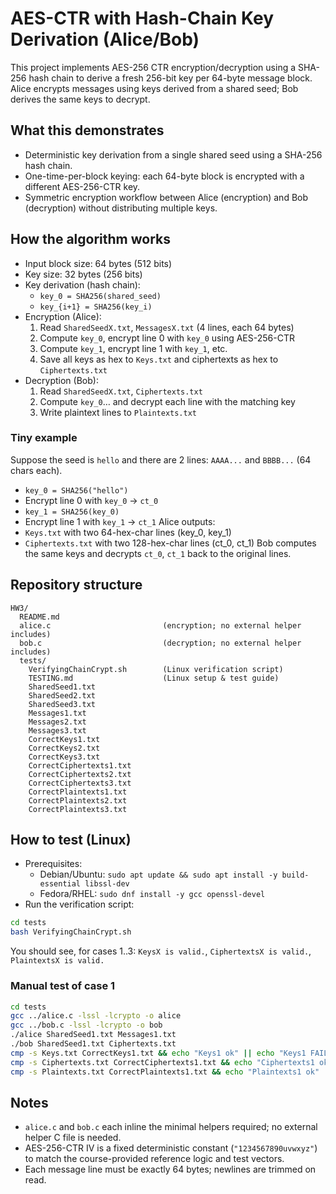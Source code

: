# AES-CTR with Hash-Chain Key Derivation (Alice/Bob)

This project implements AES-256 CTR encryption/decryption using a SHA-256 hash chain to derive a fresh 256-bit key per 64-byte message block. Alice encrypts messages using keys derived from a shared seed; Bob derives the same keys to decrypt.

## What this demonstrates
- Deterministic key derivation from a single shared seed using a SHA-256 hash chain.
- One-time-per-block keying: each 64-byte block is encrypted with a different AES-256-CTR key.
- Symmetric encryption workflow between Alice (encryption) and Bob (decryption) without distributing multiple keys.

## How the algorithm works
- Input block size: 64 bytes (512 bits)
- Key size: 32 bytes (256 bits)
- Key derivation (hash chain):
  - `key_0 = SHA256(shared_seed)`
  - `key_{i+1} = SHA256(key_i)`
- Encryption (Alice):
  1) Read `SharedSeedX.txt`, `MessagesX.txt` (4 lines, each 64 bytes)
  2) Compute `key_0`, encrypt line 0 with `key_0` using AES-256-CTR
  3) Compute `key_1`, encrypt line 1 with `key_1`, etc.
  4) Save all keys as hex to `Keys.txt` and ciphertexts as hex to `Ciphertexts.txt`
- Decryption (Bob):
  1) Read `SharedSeedX.txt`, `Ciphertexts.txt`
  2) Compute `key_0`… and decrypt each line with the matching key
  3) Write plaintext lines to `Plaintexts.txt`

### Tiny example
Suppose the seed is `hello` and there are 2 lines: `AAAA...` and `BBBB...` (64 chars each).
- `key_0 = SHA256("hello")`
- Encrypt line 0 with `key_0` → `ct_0`
- `key_1 = SHA256(key_0)`
- Encrypt line 1 with `key_1` → `ct_1`
Alice outputs:
- `Keys.txt` with two 64-hex-char lines (key_0, key_1)
- `Ciphertexts.txt` with two 128-hex-char lines (ct_0, ct_1)
Bob computes the same keys and decrypts `ct_0`, `ct_1` back to the original lines.

## Repository structure
```
HW3/
  README.md
  alice.c                         (encryption; no external helper includes)
  bob.c                           (decryption; no external helper includes)
  tests/
    VerifyingChainCrypt.sh        (Linux verification script)
    TESTING.md                    (Linux setup & test guide)
    SharedSeed1.txt
    SharedSeed2.txt
    SharedSeed3.txt
    Messages1.txt
    Messages2.txt
    Messages3.txt
    CorrectKeys1.txt
    CorrectKeys2.txt
    CorrectKeys3.txt
    CorrectCiphertexts1.txt
    CorrectCiphertexts2.txt
    CorrectCiphertexts3.txt
    CorrectPlaintexts1.txt
    CorrectPlaintexts2.txt
    CorrectPlaintexts3.txt
```

## How to test (Linux)
- Prerequisites:
  - Debian/Ubuntu: `sudo apt update && sudo apt install -y build-essential libssl-dev`
  - Fedora/RHEL: `sudo dnf install -y gcc openssl-devel`
- Run the verification script:
```bash
cd tests
bash VerifyingChainCrypt.sh
```
You should see, for cases 1..3: `KeysX is valid.`, `CiphertextsX is valid.`, `PlaintextsX is valid.`

### Manual test of case 1
```bash
cd tests
gcc ../alice.c -lssl -lcrypto -o alice
gcc ../bob.c -lssl -lcrypto -o bob
./alice SharedSeed1.txt Messages1.txt
./bob SharedSeed1.txt Ciphertexts.txt
cmp -s Keys.txt CorrectKeys1.txt && echo "Keys1 ok" || echo "Keys1 FAIL"
cmp -s Ciphertexts.txt CorrectCiphertexts1.txt && echo "Ciphertexts1 ok" || echo "Ciphertexts1 FAIL"
cmp -s Plaintexts.txt CorrectPlaintexts1.txt && echo "Plaintexts1 ok" || echo "Plaintexts1 FAIL"
```

## Notes
- `alice.c` and `bob.c` each inline the minimal helpers required; no external helper C file is needed.
- AES-256-CTR IV is a fixed deterministic constant (`"1234567890uvwxyz"`) to match the course-provided reference logic and test vectors.
- Each message line must be exactly 64 bytes; newlines are trimmed on read.
